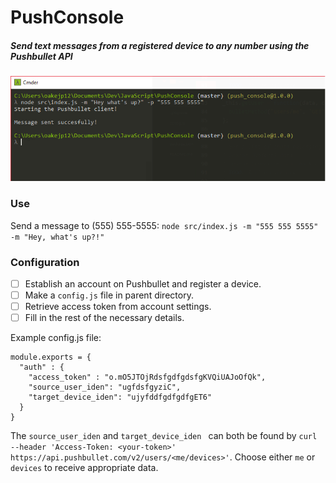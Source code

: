 # PushConsole
##### Send text messages from a registered device to any number using the Pushbullet API

![Use](https://github.com/oakejp12/PushConsole/blob/master/PushConsoleExample.PNG)

### Use
Send a message to (555) 555-5555:
`node src/index.js -m "555 555 5555" -m "Hey, what's up?!"`

### Configuration
- [ ] Establish an account on Pushbullet and register a device.
- [ ] Make a `config.js` file in parent directory.
- [ ] Retrieve access token from account settings.
- [ ] Fill in the rest of the necessary details.

Example config.js file:
```
module.exports = {
  "auth" : {
    "access_token" : "o.mO5JTOjRdsfgdfgdsfgKVQiUAJoOfQk",
    "source_user_iden": "ugfdsfgyziC",
    "target_device_iden": "ujyfddfgdfgdfgET6"
  }
}
```

The `source_user_iden` and `target_device_iden ` can both be found by `curl --header 'Access-Token: <your-token>' https://api.pushbullet.com/v2/users/<me/devices>'`. Choose either `me` or `devices` to receive appropriate data.
